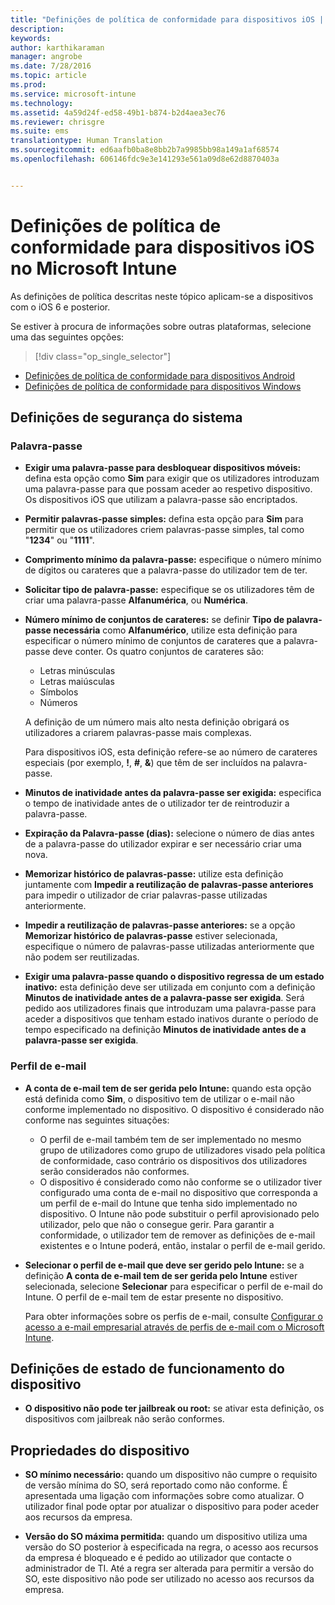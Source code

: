 ```yaml
---
title: "Definições de política de conformidade para dispositivos iOS | Microsoft Intune"
description: 
keywords: 
author: karthikaraman
manager: angrobe
ms.date: 7/28/2016
ms.topic: article
ms.prod: 
ms.service: microsoft-intune
ms.technology: 
ms.assetid: 4a59d24f-ed58-49b1-b874-b2d4aea3ec76
ms.reviewer: chrisgre
ms.suite: ems
translationtype: Human Translation
ms.sourcegitcommit: ed6aafb0ba8e8bb2b7a9985bb98a149a1af68574
ms.openlocfilehash: 606146fdc9e3e141293e561a09d8e62d8870403a


---
```



# Definições de política de conformidade para dispositivos iOS no Microsoft Intune

As definições de política descritas neste tópico aplicam-se a dispositivos com o iOS 6 e posterior.

Se estiver à procura de informações sobre outras plataformas, selecione uma das seguintes opções:
> [!div class="op_single_selector"]
- [Definições de política de conformidade para dispositivos Android](android-compliance-policy-settings-in-microsoft-intune.md)
- [Definições de política de conformidade para dispositivos Windows](windows-compliance-policy-settings-in-microsoft-intune.md)

## Definições de segurança do sistema
### Palavra-passe
- **Exigir uma palavra-passe para desbloquear dispositivos móveis:**    defina esta opção como **Sim** para exigir que os utilizadores introduzam uma palavra-passe para que possam aceder ao respetivo dispositivo. Os dispositivos iOS que utilizam a palavra-passe são encriptados.

- **Permitir palavras-passe simples:**    defina esta opção para **Sim** para permitir que os utilizadores criem palavras-passe simples, tal como "**1234**" ou "**1111**".

-  **Comprimento mínimo da palavra-passe:** especifique o número mínimo de dígitos ou carateres que a palavra-passe do utilizador tem de ter.
- **Solicitar tipo de palavra-passe:** especifique se os utilizadores têm de criar uma palavra-passe **Alfanumérica**, ou **Numérica**.

- **Número mínimo de conjuntos de carateres:** se definir **Tipo de palavra-passe necessária** como **Alfanumérico**, utilize esta definição para especificar o número mínimo de conjuntos de carateres que a palavra-passe deve conter. Os quatro conjuntos de carateres são:
  -   Letras minúsculas
  -   Letras maiúsculas
  -   Símbolos
  -   Números

  A definição de um número mais alto nesta definição obrigará os utilizadores a criarem palavras-passe mais complexas.

  Para dispositivos iOS, esta definição refere-se ao número de carateres especiais (por exemplo, **!**, **#**, **&amp;**) que têm de ser incluídos na palavra-passe.
- **Minutos de inatividade antes da palavra-passe ser exigida:** especifica o tempo de inatividade antes de o utilizador ter de reintroduzir a palavra-passe.

- **Expiração da Palavra-passe (dias):** selecione o número de dias antes de a palavra-passe do utilizador expirar e ser necessário criar uma nova.

- **Memorizar histórico de palavras-passe:** utilize esta definição juntamente com **Impedir a reutilização de palavras-passe anteriores** para impedir o utilizador de criar palavras-passe utilizadas anteriormente.

- **Impedir a reutilização de palavras-passe anteriores:** se a opção **Memorizar histórico de palavras-passe** estiver selecionada, especifique o número de palavras-passe utilizadas anteriormente que não podem ser reutilizadas.

- **Exigir uma palavra-passe quando o dispositivo regressa de um estado inativo:** esta definição deve ser utilizada em conjunto com a definição **Minutos de inatividade antes de a palavra-passe ser exigida**. Será pedido aos utilizadores finais que introduzam uma palavra-passe para aceder a dispositivos que tenham estado inativos durante o período de tempo especificado na definição **Minutos de inatividade antes de a palavra-passe ser exigida**.

### Perfil de e-mail
- **A conta de e-mail tem de ser gerida pelo Intune:** quando esta opção está definida como **Sim**, o dispositivo tem de utilizar o e-mail não conforme implementado no dispositivo. O dispositivo é considerado não conforme nas seguintes situações:
  - O perfil de e-mail também tem de ser implementado no mesmo grupo de utilizadores como grupo de utilizadores visado pela política de conformidade, caso contrário os dispositivos dos utilizadores serão considerados não conformes.
  - O dispositivo é considerado como não conforme se o utilizador tiver configurado uma conta de e-mail no dispositivo que corresponda a um perfil de e-mail do Intune que tenha sido implementado no dispositivo. O Intune não pode substituir o perfil aprovisionado pelo utilizador, pelo que não o consegue gerir. Para garantir a conformidade, o utilizador tem de remover as definições de e-mail existentes e o Intune poderá, então, instalar o perfil de e-mail gerido.


- **Selecionar o perfil de e-mail que deve ser gerido pelo Intune:**
     se a definição **A conta de e-mail tem de ser gerida pelo Intune** estiver selecionada, selecione **Selecionar** para especificar o perfil de e-mail do Intune. O perfil de e-mail tem de estar presente no dispositivo.

     Para obter informações sobre os perfis de e-mail, consulte [Configurar o acesso a e-mail empresarial através de perfis de e-mail com o Microsoft Intune](configure-access-to-corporate-email-using-email-profiles-with-microsoft-intune.md).

## Definições de estado de funcionamento do dispositivo

- **O dispositivo não pode ter jailbreak ou root:** se ativar esta definição, os dispositivos com jailbreak não serão conformes.

##  Propriedades do dispositivo
- **SO mínimo necessário:** quando um dispositivo não cumpre o requisito de versão mínima do SO, será reportado como não conforme.
É apresentada uma ligação com informações sobre como atualizar. O utilizador final pode optar por atualizar o dispositivo para poder aceder aos recursos da empresa.

- **Versão do SO máxima permitida:** quando um dispositivo utiliza uma versão do SO posterior à especificada na regra, o acesso aos recursos da empresa é bloqueado e é pedido ao utilizador que contacte o administrador de TI. Até a regra ser alterada para permitir a versão do SO, este dispositivo não pode ser utilizado no acesso aos recursos da empresa.



<!--HONumber=Jul16_HO4-->


